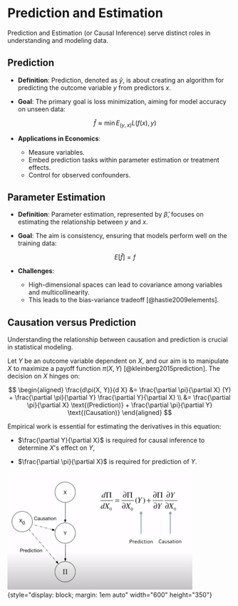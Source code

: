 # Prediction and Estimation

Prediction and Estimation (or Causal Inference) serve distinct roles in understanding and modeling data.

## Prediction

-   **Definition**: Prediction, denoted as $\hat{y}$, is about creating an algorithm for predicting the outcome variable $y$ from predictors $x$.

-   **Goal**: The primary goal is loss minimization, aiming for model accuracy on unseen data:

    $$
    \hat{f} \approx \min E_{(y,x)} L(f(x), y)
    $$

-   **Applications in Economics**:

    -   Measure variables.
    -   Embed prediction tasks within parameter estimation or treatment effects.
    -   Control for observed confounders.

## Parameter Estimation

-   **Definition**: Parameter estimation, represented by $\hat{\beta}$, focuses on estimating the relationship between $y$ and $x$.

-   **Goal**: The aim is consistency, ensuring that models perform well on the training data:

    $$
    E[\hat{f}] = f
    $$

-   **Challenges**:

    -   High-dimensional spaces can lead to covariance among variables and multicollinearity.
    -   This leads to the bias-variance tradeoff [@hastie2009elements].

## Causation versus Prediction

Understanding the relationship between causation and prediction is crucial in statistical modeling.

Let $Y$ be an outcome variable dependent on $X$, and our aim is to manipulate $X$ to maximize a payoff function $\pi(X, Y)$ [@kleinberg2015prediction]. The decision on $X$ hinges on:

$$ 
\begin{aligned}
\frac{d\pi(X, Y)}{d X} &= \frac{\partial \pi}{\partial X} (Y) + \frac{\partial \pi}{\partial Y} \frac{\partial Y}{\partial X} \\
&= \frac{\partial \pi}{\partial X} \text{(Prediction)} + \frac{\partial \pi}{\partial Y} \text{(Causation)} 
\end{aligned}
$$

Empirical work is essential for estimating the derivatives in this equation:

-   $\frac{\partial Y}{\partial X}$ is required for causal inference to determine $X$'s effect on $Y$,

-   $\frac{\partial \pi}{\partial X}$ is required for prediction of $Y$.

![(SICSS 2018 - Sendhil Mullainathan's presentation slide)](images/prediction_causation.PNG){style="display: block; margin: 1em auto" width="600" height="350"}
